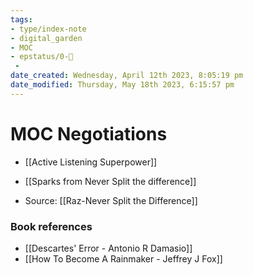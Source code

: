 ```yaml
---
tags: 
- type/index-note
- digital_garden
- MOC
- epstatus/0-🌰
 - 
date_created: Wednesday, April 12th 2023, 8:05:19 pm
date_modified: Thursday, May 18th 2023, 6:15:57 pm
---
```

# MOC Negotiations

+ [[Active Listening Superpower]]

+ [[Sparks from Never Split the difference]]
+ Source: [[Raz-Never Split the Difference]]


### Book references
+ [[Descartes' Error - Antonio R Damasio]]
+ [[How To Become A Rainmaker - Jeffrey J Fox]]